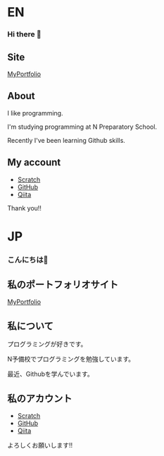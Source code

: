 # EN

### Hi there 👋

## Site

[MyPortfolio](https://kenton116.shop)

## About

I like programming.

I'm studying programming at N Preparatory School.

Recently I've been learning Github skills.

## My account

- [Scratch](https://scratch.mit.edu/users/kentune)
- [GitHub](https://github.com/kenton116)
- [Qiita](https://qiita.com/kenton116)

Thank you!!

# JP

### こんにちは👋

## 私のポートフォリオサイト

[MyPortfolio](https://kenton116.shop)

## 私について

プログラミングが好きです。

N予備校でプログラミングを勉強しています。

最近、Githubを学んでいます。

## 私のアカウント

- [Scratch](https://scratch.mit.edu/users/kentune)
- [GitHub](https://github.com/kenton116)
- [Qiita](https://qiita.com/kenton116)

よろしくお願いします!!
